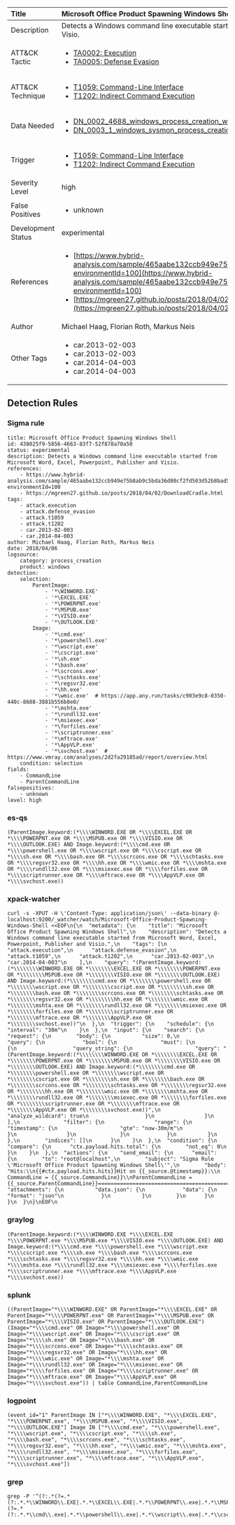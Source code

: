 | Title                | Microsoft Office Product Spawning Windows Shell                                                                                                                                                 |
|:---------------------|:------------------------------------------------------------------------------------------------------------------------------------------------------------|
| Description          | Detects a Windows command line executable started from Microsoft Word, Excel, Powerpoint, Publisher and Visio.                                                                                                                                           |
| ATT&amp;CK Tactic    |  <ul><li>[TA0002: Execution](https://attack.mitre.org/tactics/TA0002)</li><li>[TA0005: Defense Evasion](https://attack.mitre.org/tactics/TA0005)</li></ul>  |
| ATT&amp;CK Technique | <ul><li>[T1059: Command-Line Interface](https://attack.mitre.org/techniques/T1059)</li><li>[T1202: Indirect Command Execution](https://attack.mitre.org/techniques/T1202)</li></ul>  |
| Data Needed          | <ul><li>[DN_0002_4688_windows_process_creation_with_commandline](../Data_Needed/DN_0002_4688_windows_process_creation_with_commandline.md)</li><li>[DN_0003_1_windows_sysmon_process_creation](../Data_Needed/DN_0003_1_windows_sysmon_process_creation.md)</li></ul>  |
| Trigger              | <ul><li>[T1059: Command-Line Interface](../Triggers/T1059.md)</li><li>[T1202: Indirect Command Execution](../Triggers/T1202.md)</li></ul>  |
| Severity Level       | high |
| False Positives      | <ul><li>unknown</li></ul>  |
| Development Status   | experimental |
| References           | <ul><li>[https://www.hybrid-analysis.com/sample/465aabe132ccb949e75b8ab9c5bda36d80cf2fd503d52b8bad54e295f28bbc21?environmentId=100](https://www.hybrid-analysis.com/sample/465aabe132ccb949e75b8ab9c5bda36d80cf2fd503d52b8bad54e295f28bbc21?environmentId=100)</li><li>[https://mgreen27.github.io/posts/2018/04/02/DownloadCradle.html](https://mgreen27.github.io/posts/2018/04/02/DownloadCradle.html)</li></ul>  |
| Author               | Michael Haag, Florian Roth, Markus Neis |
| Other Tags           | <ul><li>car.2013-02-003</li><li>car.2013-02-003</li><li>car.2014-04-003</li><li>car.2014-04-003</li></ul> | 

## Detection Rules

### Sigma rule

```
title: Microsoft Office Product Spawning Windows Shell
id: 438025f9-5856-4663-83f7-52f878a70a50
status: experimental
description: Detects a Windows command line executable started from Microsoft Word, Excel, Powerpoint, Publisher and Visio.
references:
    - https://www.hybrid-analysis.com/sample/465aabe132ccb949e75b8ab9c5bda36d80cf2fd503d52b8bad54e295f28bbc21?environmentId=100
    - https://mgreen27.github.io/posts/2018/04/02/DownloadCradle.html
tags:
    - attack.execution
    - attack.defense_evasion
    - attack.t1059
    - attack.t1202
    - car.2013-02-003
    - car.2014-04-003
author: Michael Haag, Florian Roth, Markus Neis
date: 2018/04/06
logsource:
    category: process_creation
    product: windows
detection:
    selection:
        ParentImage:
            - '*\WINWORD.EXE'
            - '*\EXCEL.EXE'
            - '*\POWERPNT.exe'
            - '*\MSPUB.exe'
            - '*\VISIO.exe'
            - '*\OUTLOOK.EXE'
        Image:
            - '*\cmd.exe'
            - '*\powershell.exe'
            - '*\wscript.exe'
            - '*\cscript.exe'
            - '*\sh.exe'
            - '*\bash.exe'
            - '*\scrcons.exe'
            - '*\schtasks.exe'
            - '*\regsvr32.exe'
            - '*\hh.exe'
            - '*\wmic.exe'  # https://app.any.run/tasks/c903e9c8-0350-440c-8688-3881b556b8e0/
            - '*\mshta.exe'
            - '*\rundll32.exe'
            - '*\msiexec.exe'
            - '*\forfiles.exe'
            - '*\scriptrunner.exe'
            - '*\mftrace.exe'
            - '*\AppVLP.exe'
            - '*\svchost.exe'  # https://www.vmray.com/analyses/2d2fa29185ad/report/overview.html
    condition: selection
fields:
    - CommandLine
    - ParentCommandLine
falsepositives:
    - unknown
level: high

```





### es-qs
    
```
(ParentImage.keyword:(*\\\\WINWORD.EXE OR *\\\\EXCEL.EXE OR *\\\\POWERPNT.exe OR *\\\\MSPUB.exe OR *\\\\VISIO.exe OR *\\\\OUTLOOK.EXE) AND Image.keyword:(*\\\\cmd.exe OR *\\\\powershell.exe OR *\\\\wscript.exe OR *\\\\cscript.exe OR *\\\\sh.exe OR *\\\\bash.exe OR *\\\\scrcons.exe OR *\\\\schtasks.exe OR *\\\\regsvr32.exe OR *\\\\hh.exe OR *\\\\wmic.exe OR *\\\\mshta.exe OR *\\\\rundll32.exe OR *\\\\msiexec.exe OR *\\\\forfiles.exe OR *\\\\scriptrunner.exe OR *\\\\mftrace.exe OR *\\\\AppVLP.exe OR *\\\\svchost.exe))
```


### xpack-watcher
    
```
curl -s -XPUT -H \'Content-Type: application/json\' --data-binary @- localhost:9200/_watcher/watch/Microsoft-Office-Product-Spawning-Windows-Shell <<EOF\n{\n  "metadata": {\n    "title": "Microsoft Office Product Spawning Windows Shell",\n    "description": "Detects a Windows command line executable started from Microsoft Word, Excel, Powerpoint, Publisher and Visio.",\n    "tags": [\n      "attack.execution",\n      "attack.defense_evasion",\n      "attack.t1059",\n      "attack.t1202",\n      "car.2013-02-003",\n      "car.2014-04-003"\n    ],\n    "query": "(ParentImage.keyword:(*\\\\\\\\WINWORD.EXE OR *\\\\\\\\EXCEL.EXE OR *\\\\\\\\POWERPNT.exe OR *\\\\\\\\MSPUB.exe OR *\\\\\\\\VISIO.exe OR *\\\\\\\\OUTLOOK.EXE) AND Image.keyword:(*\\\\\\\\cmd.exe OR *\\\\\\\\powershell.exe OR *\\\\\\\\wscript.exe OR *\\\\\\\\cscript.exe OR *\\\\\\\\sh.exe OR *\\\\\\\\bash.exe OR *\\\\\\\\scrcons.exe OR *\\\\\\\\schtasks.exe OR *\\\\\\\\regsvr32.exe OR *\\\\\\\\hh.exe OR *\\\\\\\\wmic.exe OR *\\\\\\\\mshta.exe OR *\\\\\\\\rundll32.exe OR *\\\\\\\\msiexec.exe OR *\\\\\\\\forfiles.exe OR *\\\\\\\\scriptrunner.exe OR *\\\\\\\\mftrace.exe OR *\\\\\\\\AppVLP.exe OR *\\\\\\\\svchost.exe))"\n  },\n  "trigger": {\n    "schedule": {\n      "interval": "30m"\n    }\n  },\n  "input": {\n    "search": {\n      "request": {\n        "body": {\n          "size": 0,\n          "query": {\n            "bool": {\n              "must": [\n                {\n                  "query_string": {\n                    "query": "(ParentImage.keyword:(*\\\\\\\\WINWORD.EXE OR *\\\\\\\\EXCEL.EXE OR *\\\\\\\\POWERPNT.exe OR *\\\\\\\\MSPUB.exe OR *\\\\\\\\VISIO.exe OR *\\\\\\\\OUTLOOK.EXE) AND Image.keyword:(*\\\\\\\\cmd.exe OR *\\\\\\\\powershell.exe OR *\\\\\\\\wscript.exe OR *\\\\\\\\cscript.exe OR *\\\\\\\\sh.exe OR *\\\\\\\\bash.exe OR *\\\\\\\\scrcons.exe OR *\\\\\\\\schtasks.exe OR *\\\\\\\\regsvr32.exe OR *\\\\\\\\hh.exe OR *\\\\\\\\wmic.exe OR *\\\\\\\\mshta.exe OR *\\\\\\\\rundll32.exe OR *\\\\\\\\msiexec.exe OR *\\\\\\\\forfiles.exe OR *\\\\\\\\scriptrunner.exe OR *\\\\\\\\mftrace.exe OR *\\\\\\\\AppVLP.exe OR *\\\\\\\\svchost.exe))",\n                    "analyze_wildcard": true\n                  }\n                }\n              ],\n              "filter": {\n                "range": {\n                  "timestamp": {\n                    "gte": "now-30m/m"\n                  }\n                }\n              }\n            }\n          }\n        },\n        "indices": []\n      }\n    }\n  },\n  "condition": {\n    "compare": {\n      "ctx.payload.hits.total": {\n        "not_eq": 0\n      }\n    }\n  },\n  "actions": {\n    "send_email": {\n      "email": {\n        "to": "root@localhost",\n        "subject": "Sigma Rule \'Microsoft Office Product Spawning Windows Shell\'",\n        "body": "Hits:\\n{{#ctx.payload.hits.hits}}Hit on {{_source.@timestamp}}:\\n      CommandLine = {{_source.CommandLine}}\\nParentCommandLine = {{_source.ParentCommandLine}}================================================================================\\n{{/ctx.payload.hits.hits}}",\n        "attachments": {\n          "data.json": {\n            "data": {\n              "format": "json"\n            }\n          }\n        }\n      }\n    }\n  }\n}\nEOF\n
```


### graylog
    
```
(ParentImage.keyword:(*\\\\WINWORD.EXE *\\\\EXCEL.EXE *\\\\POWERPNT.exe *\\\\MSPUB.exe *\\\\VISIO.exe *\\\\OUTLOOK.EXE) AND Image.keyword:(*\\\\cmd.exe *\\\\powershell.exe *\\\\wscript.exe *\\\\cscript.exe *\\\\sh.exe *\\\\bash.exe *\\\\scrcons.exe *\\\\schtasks.exe *\\\\regsvr32.exe *\\\\hh.exe *\\\\wmic.exe *\\\\mshta.exe *\\\\rundll32.exe *\\\\msiexec.exe *\\\\forfiles.exe *\\\\scriptrunner.exe *\\\\mftrace.exe *\\\\AppVLP.exe *\\\\svchost.exe))
```


### splunk
    
```
((ParentImage="*\\\\WINWORD.EXE" OR ParentImage="*\\\\EXCEL.EXE" OR ParentImage="*\\\\POWERPNT.exe" OR ParentImage="*\\\\MSPUB.exe" OR ParentImage="*\\\\VISIO.exe" OR ParentImage="*\\\\OUTLOOK.EXE") (Image="*\\\\cmd.exe" OR Image="*\\\\powershell.exe" OR Image="*\\\\wscript.exe" OR Image="*\\\\cscript.exe" OR Image="*\\\\sh.exe" OR Image="*\\\\bash.exe" OR Image="*\\\\scrcons.exe" OR Image="*\\\\schtasks.exe" OR Image="*\\\\regsvr32.exe" OR Image="*\\\\hh.exe" OR Image="*\\\\wmic.exe" OR Image="*\\\\mshta.exe" OR Image="*\\\\rundll32.exe" OR Image="*\\\\msiexec.exe" OR Image="*\\\\forfiles.exe" OR Image="*\\\\scriptrunner.exe" OR Image="*\\\\mftrace.exe" OR Image="*\\\\AppVLP.exe" OR Image="*\\\\svchost.exe")) | table CommandLine,ParentCommandLine
```


### logpoint
    
```
(event_id="1" ParentImage IN ["*\\\\WINWORD.EXE", "*\\\\EXCEL.EXE", "*\\\\POWERPNT.exe", "*\\\\MSPUB.exe", "*\\\\VISIO.exe", "*\\\\OUTLOOK.EXE"] Image IN ["*\\\\cmd.exe", "*\\\\powershell.exe", "*\\\\wscript.exe", "*\\\\cscript.exe", "*\\\\sh.exe", "*\\\\bash.exe", "*\\\\scrcons.exe", "*\\\\schtasks.exe", "*\\\\regsvr32.exe", "*\\\\hh.exe", "*\\\\wmic.exe", "*\\\\mshta.exe", "*\\\\rundll32.exe", "*\\\\msiexec.exe", "*\\\\forfiles.exe", "*\\\\scriptrunner.exe", "*\\\\mftrace.exe", "*\\\\AppVLP.exe", "*\\\\svchost.exe"])
```


### grep
    
```
grep -P '^(?:.*(?=.*(?:.*.*\\WINWORD\\.EXE|.*.*\\EXCEL\\.EXE|.*.*\\POWERPNT\\.exe|.*.*\\MSPUB\\.exe|.*.*\\VISIO\\.exe|.*.*\\OUTLOOK\\.EXE))(?=.*(?:.*.*\\cmd\\.exe|.*.*\\powershell\\.exe|.*.*\\wscript\\.exe|.*.*\\cscript\\.exe|.*.*\\sh\\.exe|.*.*\\bash\\.exe|.*.*\\scrcons\\.exe|.*.*\\schtasks\\.exe|.*.*\\regsvr32\\.exe|.*.*\\hh\\.exe|.*.*\\wmic\\.exe|.*.*\\mshta\\.exe|.*.*\\rundll32\\.exe|.*.*\\msiexec\\.exe|.*.*\\forfiles\\.exe|.*.*\\scriptrunner\\.exe|.*.*\\mftrace\\.exe|.*.*\\AppVLP\\.exe|.*.*\\svchost\\.exe)))'
```



